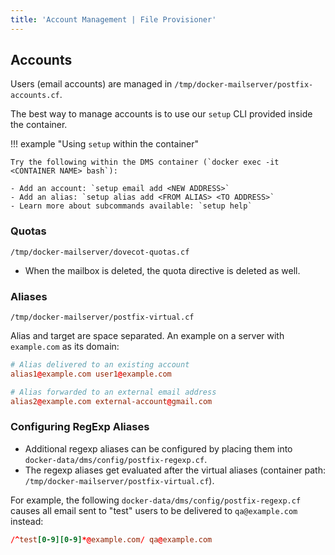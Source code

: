 ```yaml
---
title: 'Account Management | File Provisioner'
---
```


## Accounts

Users (email accounts) are managed in `/tmp/docker-mailserver/postfix-accounts.cf`.

The best way to manage accounts is to use our `setup` CLI provided inside the container.

!!! example "Using `setup` within the container"

    Try the following within the DMS container (`docker exec -it <CONTAINER NAME> bash`):

    - Add an account: `setup email add <NEW ADDRESS>`
    - Add an alias: `setup alias add <FROM ALIAS> <TO ADDRESS>`
    - Learn more about subcommands available: `setup help`

### Quotas

`/tmp/docker-mailserver/dovecot-quotas.cf`

- When the mailbox is deleted, the quota directive is deleted as well.

### Aliases

`/tmp/docker-mailserver/postfix-virtual.cf`

Alias and target are space separated. An example on a server with `example.com` as its domain:

```cf
# Alias delivered to an existing account
alias1@example.com user1@example.com

# Alias forwarded to an external email address
alias2@example.com external-account@gmail.com
```

### Configuring RegExp Aliases

- Additional regexp aliases can be configured by placing them into `docker-data/dms/config/postfix-regexp.cf`.
- The regexp aliases get evaluated after the virtual aliases (container path: `/tmp/docker-mailserver/postfix-virtual.cf`).

For example, the following `docker-data/dms/config/postfix-regexp.cf` causes all email sent to "test" users to be delivered to `qa@example.com` instead:

```cf
/^test[0-9][0-9]*@example.com/ qa@example.com
```
